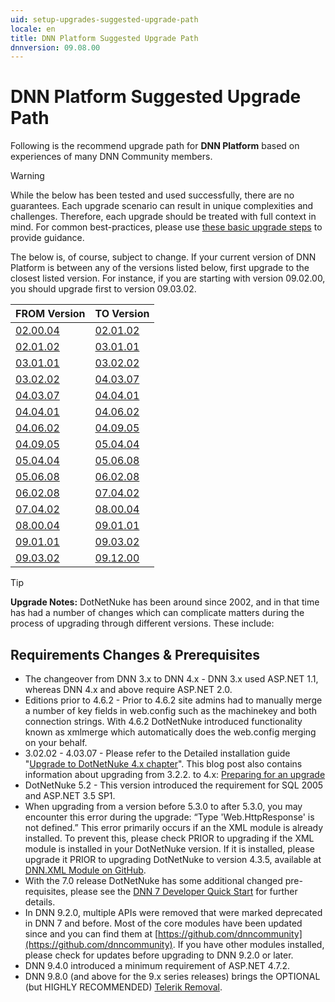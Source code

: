```yaml
---
uid: setup-upgrades-suggested-upgrade-path
locale: en
title: DNN Platform Suggested Upgrade Path
dnnversion: 09.08.00
---
```


# DNN Platform Suggested Upgrade Path
Following is the recommend upgrade path for **DNN Platform** based on experiences of many DNN Community members.

> [!WARNING]
> While the below has been tested and used successfully, there are no guarantees. Each upgrade scenario can result in unique complexities and challenges. Therefore, each upgrade should be treated with full context in mind. For common best-practices, please use [these basic upgrade steps](xref:setup-upgrades) to provide guidance.

The below is, of course, subject to change. If your current version of DNN Platform is between any of the versions listed below, first upgrade to the closest listed version. For instance, if you are starting with version 09.02.00, you should upgrade first to version 09.03.02.

|**FROM Version**|**TO Version**|
|---|---|
|[02.00.04](https://github.com/dnnsoftware/Dnn.Releases.Archive.2x/tree/master/02.00.04)|[02.01.02](https://github.com/dnnsoftware/Dnn.Releases.Archive.2x/tree/master/02.01.02)|
|[02.01.02](https://github.com/dnnsoftware/Dnn.Releases.Archive.2x/tree/master/02.01.02)|[03.01.01](https://github.com/dnnsoftware/Dnn.Releases.Archive.3x/tree/master/03.01.01)|
|[03.01.01](https://github.com/dnnsoftware/Dnn.Releases.Archive.3x/tree/master/03.01.01)|[03.02.02](https://github.com/dnnsoftware/Dnn.Releases.Archive.3x/tree/master/03.02.02)|
|[03.02.02](https://github.com/dnnsoftware/Dnn.Releases.Archive.3x/tree/master/03.02.02)|[04.03.07](https://github.com/dnnsoftware/Dnn.Releases.Archive.4x/tree/master/04.03.07)|
|[04.03.07](https://github.com/dnnsoftware/Dnn.Releases.Archive.4x/tree/master/04.03.07)|[04.04.01](https://github.com/dnnsoftware/Dnn.Releases.Archive.4x/tree/master/04.04.01)|
|[04.04.01](https://github.com/dnnsoftware/Dnn.Releases.Archive.4x/tree/master/04.04.01)|[04.06.02](https://github.com/dnnsoftware/Dnn.Releases.Archive.4x/tree/master/04.06.02)|
|[04.06.02](https://github.com/dnnsoftware/Dnn.Releases.Archive.4x/tree/master/04.06.02)|[04.09.05](https://github.com/dnnsoftware/Dnn.Releases.Archive.4x/tree/master/04.09.05)|
|[04.09.05](https://github.com/dnnsoftware/Dnn.Releases.Archive.4x/tree/master/04.09.05)|[05.04.04](https://github.com/dnnsoftware/Dnn.Releases.Archive.5x/tree/master/05.04.04)|
|[05.04.04](https://github.com/dnnsoftware/Dnn.Releases.Archive.5x/tree/master/05.04.04)|[05.06.08](https://github.com/dnnsoftware/Dnn.Releases.Archive.5x/tree/master/05.06.08)|
|[05.06.08](https://github.com/dnnsoftware/Dnn.Releases.Archive.5x/tree/master/05.06.08)|[06.02.08](https://github.com/dnnsoftware/Dnn.Releases.Archive.6x/tree/master/06.02.08)|
|[06.02.08](https://github.com/dnnsoftware/Dnn.Releases.Archive.6x/tree/master/06.02.08)|[07.04.02](https://github.com/dnnsoftware/Dnn.Releases.Archive.7x/tree/master/07.04.02)|
|[07.04.02](https://github.com/dnnsoftware/Dnn.Releases.Archive.7x/tree/master/07.04.02)|[08.00.04](https://github.com/dnnsoftware/Dnn.Releases.Archive.8x/tree/master/08.00.04)|
|[08.00.04](https://github.com/dnnsoftware/Dnn.Releases.Archive.8x/tree/master/08.00.04)|[09.01.01](https://github.com/dnnsoftware/Dnn.Platform/releases/tag/v9.1.1)|
|[09.01.01](https://github.com/dnnsoftware/Dnn.Platform/releases/tag/v9.1.1)|[09.03.02](https://github.com/dnnsoftware/Dnn.Platform/releases/tag/v9.3.2)|
|[09.03.02](https://github.com/dnnsoftware/Dnn.Platform/releases/tag/v9.3.2)|[09.12.00](https://github.com/dnnsoftware/Dnn.Platform/releases/tag/v9.12.0)|

> [!TIP]
> **Upgrade Notes:** DotNetNuke has been around since 2002, and in that time has had a number of changes which can complicate matters during the process of upgrading through different versions. These include:

## Requirements Changes & Prerequisites
- The changeover from DNN 3.x to DNN 4.x - DNN 3.x used ASP.NET 1.1, whereas DNN 4.x and above require ASP.NET 2.0.
- Editions prior to 4.6.2 - Prior to 4.6.2 site admins had to manually merge a number of key fields in web.config such as the machinekey and both connection strings. With 4.6.2 DotNetNuke introduced functionality known as xmlmerge which automatically does the web.config merging on your behalf.
- 3.02.02 - 4.03.07 - Please refer to the Detailed installation guide "[Upgrade to DotNetNuke 4.x chapter](https://www.dnnsoftware.com/LinkClick.aspx?fileticket=gOZGbvrVKJw%3d&tabid=478&mid=857)". This blog post also contains information about upgrading from 3.2.2. to 4.x: [Preparing for an upgrade](https://www.dnnsoftware.com/community-blog/cid/135317/preparing-for-an-upgrade)
- DotNetNuke 5.2 - This version introduced the requirement for SQL 2005 and ASP.NET 3.5 SP1.
- When upgrading from a version before 5.3.0 to after 5.3.0, you may encounter this error during the upgrade: “Type 'Web.HttpResponse' is not defined.” This error primarily occurs if an the XML module is already installed. To prevent this, please check PRIOR to upgrading if the XML module is installed in your DotNetNuke version. If it is installed, please upgrade it PRIOR to upgrading DotNetNuke to version 4.3.5, available at [DNN.XML Module on GitHub](https://github.com/DNNCommunity/DNN.XML).
- With the 7.0 release DotNetNuke has some additional changed pre-requisites, please see the [DNN 7 Developer Quick Start](https://www.dnnsoftware.com/wiki/dotnetnuke-70-developer-quick-start#Pre-requisites_0) for further details.
- In DNN 9.2.0, multiple APIs were removed that were marked deprecated in DNN 7 and before. Most of the core modules have been updated since and you can find them at [https://github.com/dnncommunity](https://github.com/dnncommunity). If you have other modules installed, please check for updates before upgrading to DNN 9.2.0 or later.
- DNN 9.4.0 introduced a minimum requirement of ASP.NET 4.7.2.
- DNN 9.8.0 (and above for the 9.x series releases) brings the OPTIONAL (but HIGHLY RECOMMENDED) [Telerik Removal](xref:setup-telerik-removal).

